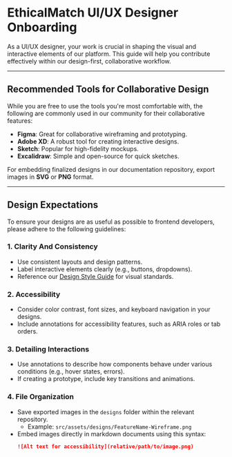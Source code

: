 # EthicalMatch UI/UX Designer Onboarding
As a UI/UX designer, your work is crucial in shaping the visual and interactive elements of our platform. This guide will help you contribute effectively within our design-first, collaborative workflow.

---

## Recommended Tools for Collaborative Design
While you are free to use the tools you're most comfortable with, the following are commonly used in our community for their collaborative features:
- **Figma**: Great for collaborative wireframing and prototyping.
- **Adobe XD**: A robust tool for creating interactive designs.
- **Sketch**: Popular for high-fidelity mockups.
- **Excalidraw**: Simple and open-source for quick sketches.

For embedding finalized designs in our documentation repository, export images in **SVG** or **PNG** format.

---

## Design Expectations
To ensure your designs are as useful as possible to frontend developers, please adhere to the following guidelines:

### 1. **Clarity And Consistency**
- Use consistent layouts and design patterns.
- Label interactive elements clearly (e.g., buttons, dropdowns).
- Reference our [Design Style Guide](Documentation%20Guidelines.md#style-guide) for visual standards.

### 2. **Accessibility**
- Consider color contrast, font sizes, and keyboard navigation in your designs.
- Include annotations for accessibility features, such as ARIA roles or tab orders.

### 3. **Detailing Interactions**
- Use annotations to describe how components behave under various conditions (e.g., hover states, errors).
- If creating a prototype, include key transitions and animations.

### 4. **File Organization**
- Save exported images in the `designs` folder within the relevant repository.
  - Example: `src/assets/designs/FeatureName-Wireframe.png`
- Embed images directly in markdown documents using this syntax:
  ```markdown
  ![Alt text for accessibility](relative/path/to/image.png)
